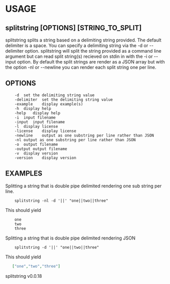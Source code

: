 
# USAGE

## splitstring [OPTIONS] [STRING_TO_SPLIT]

splitstring splits a string based on a delimiting string provided. The default
delimiter is a space. You can specify a delimiting string via
the -d or --delimiter option.  splitstring will split the string provided
as a command line argument but can read split string(s) recieved on
stdin in with the -i or --input option. By default the split
strings are render as a JSON array but with the option -nl or
--newline you can render each split string one per line.

## OPTIONS

```
	-d	set the delimiting string value
	-delimiter	set the delimiting string value
	-example	display example(s)
	-h	display help
	-help	display help
	-i	input filename
	-input	input filename
	-l	display license
	-license	display license
	-newline	output as one substring per line rather than JSON
	-nl	output as one substring per line rather than JSON
	-o	output filename
	-output	output filename
	-v	display version
	-version	display version
```

## EXAMPLES

Splitting a string that is double pipe delimited rendering
one sub string per line.

```shell
    splitstring -nl -d '||' "one||two||three"
```

This should yield

```
    one
	two
	three
```

Splitting a string that is double pipe delimited rendering JSON

```shell
    splitstring -d '||' "one||two||three"
```

This should yield

```json
   ["one","two","three"]
```

splitstring v0.0.18
